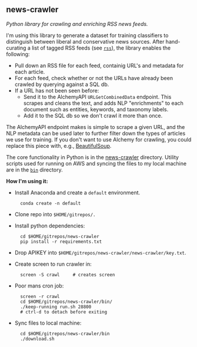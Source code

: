 ## news-crawler

_Python library for crawling and enriching RSS news feeds._

I'm using this library to generate a dataset for training classifiers to distinguish between
liberal and conservative news sources.  After hand-curating a list of tagged RSS feeds (see [`rss`](rss)),
the library enables the following:

* Pull down an RSS file for each feed, containig URL's and metadata for each article.
* For each feed, check whether or not the URLs have already been crawled by querying against a SQL db.
* If a URL has not been seen before:
    * Send it to the AlchemyAPI `URLGetCombinedData` endpoint.   This scrapes and cleans the text, and adds
      NLP "enrichments" to each document such as entities, keywords, and taxonomy labels.
    * Add it to the SQL db so we don't crawl it more than once.

The AlchemyAPI endpoint makes is simple to scrape a given URL, and the NLP metadata can be used later
to further filter down the types of articles we use for training.  If you don't want to use Alchemy 
for crawling, you could replace this piece with, e.g., [BeautifulSoup](https://pypi.python.org/pypi/beautifulsoup4).

The core functionality in Python is in the [news-crawler](news-crawler) directory.  Utility scripts used for 
running on AWS and syncing the files to my local machine are in the [`bin`](bin) directory.

__How I'm using it:__

* Install Anaconda and create a `default` environment.

        conda create -n default

* Clone repo into `$HOME/gitrepos/.`

* Install python dependencies:

        cd $HOME/gitrepos/news-crawler
        pip install -r requirements.txt

* Drop APIKEY into `$HOME/gitrepos/news-crawler/news-crawler/key.txt`.
* Create screen to run crawler in:

        screen -S crawl     # creates screen

* Poor mans cron job:
 
        screen -r crawl
        cd $HOME/gitrepos/news-crawler/bin/
        ./keep-running run.sh 28800
        # ctrl-d to detach before exiting

* Sync files to local machine:

        cd $HOME/gitrepos/news-crawler/bin
        ./download.sh
        
